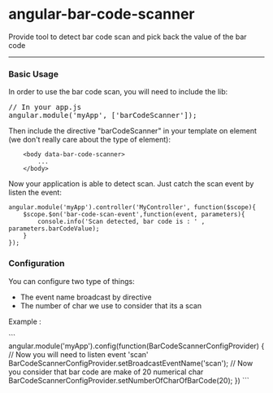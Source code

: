 # angular-bar-code-scanner
<p>Provide tool to detect bar code scan and pick back the value of the bar code</h4>

<hr/>

<h3> Basic Usage </h3>
In order to use the bar code scan, you will need to include the lib:
<pre>
// In your app.js
angular.module('myApp', ['barCodeScanner']);
</pre>

Then include the directive "barCodeScanner" in your template on element (we don't really care about the type of element):
```
    <body data-bar-code-scanner>
        ...
    </body>
```

Now your application is able to detect scan. Just catch the scan event by listen the event:
```
angular.module('myApp').controller('MyController', function($scope){
    $scope.$on('bar-code-scan-event',function(event, parameters){
        console.info('Scan detected, bar code is : ' , parameters.barCodeValue);
    }
});
```

<h3> Configuration </h3>
<p> You can configure two type of things:
    <ul>
        <li>The event name broadcast by directive</li>
        <li>The number of char we use to consider that its a scan</li>
    </ul>
</p>
<p>
Example : 
</p>
```
    angular.module('myApp').config(function(BarCodeScannerConfigProvider) {
        // Now you will need to listen event 'scan'
        BarCodeScannerConfigProvider.setBroadcastEventName('scan');
        // Now you consider that bar code are make of 20 numerical char
        BarCodeScannerConfigProvider.setNumberOfCharOfBarCode(20);
    })
```
